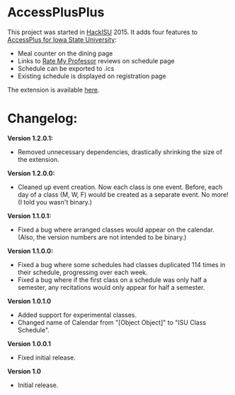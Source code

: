 # AccessPlusPlus
This project was started in <a href="http://hackisu.com/">HackISU</a> 2015. It adds four features to <a href="https://accessplus.iastate.edu/frontdoor/login.jsp">AccessPlus for Iowa State University</a>:

* Meal counter on the dining page
* Links to <a href="http://www.ratemyprofessors.com/">Rate My Professor</a> reviews on schedule page
* Schedule can be exported to .ics
* Existing schedule is displayed on registration page

The extension is available <a href="https://chrome.google.com/webstore/detail/access%2B%2B/cdchknkpbdccmalfabhdjjkckajhbdif">here</a>.

# Changelog:

**Version 1.2.0.1:**
* Removed unnecessary dependencies, drastically shrinking the size of the extension.

**Version 1.2.0.0:**
* Cleaned up event creation. Now each class is one event. Before, each day of a class (M, W, F) would be created as a separate event. No more!
(I told you wasn't binary.)

**Version 1.1.0.1:**
* Fixed a bug where arranged classes would appear on the calendar. 
(Also, the version numbers are not intended to be binary.)

**Version 1.1.0.0:**
* Fixed a bug where some schedules had classes duplicated 114 times in their schedule, progressing over each week.
* Fixed a bug where if the first class on a schedule was only half a semester, any recitations would only appear for half a semester.

**Version 1.0.1.0**
* Added support for experimental classes.
* Changed name of Calendar from "[Object Object]" to "ISU Class Schedule".

**Version 1.0.0.1**
* Fixed initial release.

**Version 1.0**
* Initial release.
